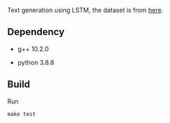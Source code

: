 Text generation using LSTM, the dataset is from [here](https://github.com/chinese-poetry/chinese-poetry).

## Dependency

- g++ 10.2.0

- python 3.8.8

## Build

Run

```console
make test
```
